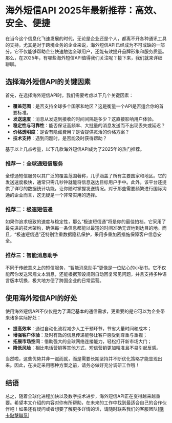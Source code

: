 # 海外短信API 2025年最新推荐：高效、安全、便捷

在当今这个信息化飞速发展的时代，无论是企业还是个人，都离不开各种通讯工具的支持。尤其是对于跨境业务的企业来说，海外短信API已经成为不可或缺的一部分。它不仅能够帮助企业快速触达全球用户，还能有效提升品牌形象和服务质量。那么，在2025年，有哪些海外短信API值得我们关注呢？接下来，我们就来详细聊聊。

## 选择海外短信API的关键因素

首先，在选择海外短信API时，我们需要考虑以下几个关键因素：

- **覆盖范围**：是否支持全球多个国家和地区？这是衡量一个API是否适合你的首要标准。
- **发送速度**：消息从发送到接收的时间间隔是多少？这直接影响用户体验。
- **稳定性与可靠性**：能否保证高频率、大批量的消息发送而不出现丢失或延迟？
- **价格透明度**：是否有隐藏费用？是否提供灵活的价格方案？
- **技术支持**：遇到问题时，是否能及时获得帮助？

基于以上几点考量，以下几款海外短信API成为了2025年的热门推荐。

### 推荐一：全球通短信服务

全球通短信服务以其广泛的覆盖范围著称，几乎涵盖了所有主要国家和地区。它的发送速度极快，通常只需几秒钟就能将信息送达目标用户手中。此外，该平台还提供了详尽的数据统计功能，让你随时掌握发送情况。对于那些需要频繁进行国际沟通的企业而言，这无疑是一个非常实用的选择。

### 推荐二：极速短信通

如果你追求极致的速度与稳定性，那么“极速短信通”将是你的最佳拍档。它采用了最先进的技术架构，确保每一条信息都能以最短的时间准确无误地到达目的地。而且，“极速短信通”还特别注重数据隐私保护，采用多重加密措施保障客户信息安全。

### 推荐三：智能消息助手

不同于传统意义上的短信服务，“智能消息助手”更像是一位贴心的小秘书。它不仅能帮你发送常规文本消息，还能根据预设规则自动回复常见问题，并且支持多种语言版本切换，极大地方便了跨国企业的日常运营。

## 使用海外短信API的好处

使用海外短信API不仅仅是为了满足基本的通信需求，更重要的是它可以为企业带来诸多实际好处：

- **提高效率**：通过自动化流程减少人工干预环节，节省大量时间和成本；
- **增强客户体验**：及时有效的信息传递能够让客户感受到尊重与重视；
- **拓展市场空间**：借助强大的全球网络连接能力，轻松打开新市场大门；
- **降低风险**：相比电话营销等其他方式，短信营销更加精准且不易引起反感。

当然啦，这些优势并非一蹴而就，而是需要长期坚持并不断优化策略才能显现出来。因此，在决定采用哪种方案之前，请务必做好充分调研工作哦！

## 结语

总之，随着全球化进程加快以及数字技术进步，海外短信API正在变得越来越重要。希望本文介绍的内容对你有所帮助，在未来的工作中找到最适合自己的合作伙伴吧！如果还有疑问或者想要了解更多详情的话，请随时联系我们的客服团队[[購卡點擊聯系](https://t.me/s/SXDXQF)]